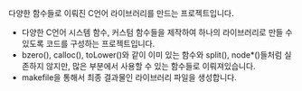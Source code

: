 다양한 함수들로 이뤄진 C언어 라이브러리를 만드는 프로젝트입니다.

- 다양한 C언어 시스템 함수, 커스텀 함수들을 제작하여 하나의 라이브러리로 만들 수 있도록 코드를 구성하는 프로젝트입니다.
- bzero(), calloc(), toLower()와 같이 이미 있는 함수와 split(), node*()들처럼 실존하지 않지만, 많은 부분에서 사용할 수 있는 함수들로 이뤄져있습니다.
- makefile을 통해서 최종 결과물인 라이브러리 파일을 생성합니다.
